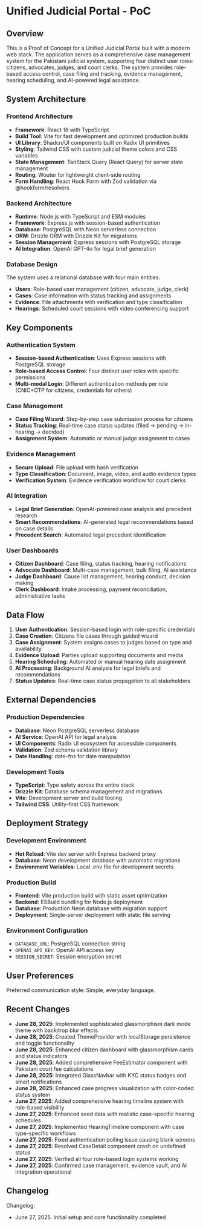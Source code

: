 # Unified Judicial Portal - PoC

## Overview

This is a Proof of Concept for a Unified Judicial Portal built with a modern web stack. The application serves as a comprehensive case management system for the Pakistani judicial system, supporting four distinct user roles: citizens, advocates, judges, and court clerks. The system provides role-based access control, case filing and tracking, evidence management, hearing scheduling, and AI-powered legal assistance.

## System Architecture

### Frontend Architecture
- **Framework**: React 18 with TypeScript
- **Build Tool**: Vite for fast development and optimized production builds
- **UI Library**: Shadcn/UI components built on Radix UI primitives
- **Styling**: Tailwind CSS with custom judicial theme colors and CSS variables
- **State Management**: TanStack Query (React Query) for server state management
- **Routing**: Wouter for lightweight client-side routing
- **Form Handling**: React Hook Form with Zod validation via @hookform/resolvers

### Backend Architecture
- **Runtime**: Node.js with TypeScript and ESM modules
- **Framework**: Express.js with session-based authentication
- **Database**: PostgreSQL with Neon serverless connection
- **ORM**: Drizzle ORM with Drizzle Kit for migrations
- **Session Management**: Express sessions with PostgreSQL storage
- **AI Integration**: OpenAI GPT-4o for legal brief generation

### Database Design
The system uses a relational database with four main entities:
- **Users**: Role-based user management (citizen, advocate, judge, clerk)
- **Cases**: Case information with status tracking and assignments
- **Evidence**: File attachments with verification and type classification
- **Hearings**: Scheduled court sessions with video conferencing support

## Key Components

### Authentication System
- **Session-based Authentication**: Uses Express sessions with PostgreSQL storage
- **Role-based Access Control**: Four distinct user roles with specific permissions
- **Multi-modal Login**: Different authentication methods per role (CNIC+OTP for citizens, credentials for others)

### Case Management
- **Case Filing Wizard**: Step-by-step case submission process for citizens
- **Status Tracking**: Real-time case status updates (filed → pending → in-hearing → decided)
- **Assignment System**: Automatic or manual judge assignment to cases

### Evidence Management
- **Secure Upload**: File upload with hash verification
- **Type Classification**: Document, image, video, and audio evidence types
- **Verification System**: Evidence verification workflow for court clerks

### AI Integration
- **Legal Brief Generation**: OpenAI-powered case analysis and precedent research
- **Smart Recommendations**: AI-generated legal recommendations based on case details
- **Precedent Search**: Automated legal precedent identification

### User Dashboards
- **Citizen Dashboard**: Case filing, status tracking, hearing notifications
- **Advocate Dashboard**: Multi-case management, bulk filing, AI assistance
- **Judge Dashboard**: Cause list management, hearing conduct, decision making
- **Clerk Dashboard**: Intake processing, payment reconciliation, administrative tasks

## Data Flow

1. **User Authentication**: Session-based login with role-specific credentials
2. **Case Creation**: Citizens file cases through guided wizard
3. **Case Assignment**: System assigns cases to judges based on type and availability
4. **Evidence Upload**: Parties upload supporting documents and media
5. **Hearing Scheduling**: Automated or manual hearing date assignment
6. **AI Processing**: Background AI analysis for legal briefs and recommendations
7. **Status Updates**: Real-time case status propagation to all stakeholders

## External Dependencies

### Production Dependencies
- **Database**: Neon PostgreSQL serverless database
- **AI Service**: OpenAI API for legal analysis
- **UI Components**: Radix UI ecosystem for accessible components
- **Validation**: Zod schema validation library
- **Date Handling**: date-fns for date manipulation

### Development Tools
- **TypeScript**: Type safety across the entire stack
- **Drizzle Kit**: Database schema management and migrations
- **Vite**: Development server and build tooling
- **Tailwind CSS**: Utility-first CSS framework

## Deployment Strategy

### Development Environment
- **Hot Reload**: Vite dev server with Express backend proxy
- **Database**: Neon development database with automatic migrations
- **Environment Variables**: Local .env file for development secrets

### Production Build
- **Frontend**: Vite production build with static asset optimization
- **Backend**: ESBuild bundling for Node.js deployment
- **Database**: Production Neon database with migration support
- **Deployment**: Single-server deployment with static file serving

### Environment Configuration
- `DATABASE_URL`: PostgreSQL connection string
- `OPENAI_API_KEY`: OpenAI API access key
- `SESSION_SECRET`: Session encryption secret

## User Preferences

Preferred communication style: Simple, everyday language.

## Recent Changes

- **June 28, 2025**: Implemented sophisticated glassmorphism dark mode theme with backdrop blur effects
- **June 28, 2025**: Created ThemeProvider with localStorage persistence and toggle functionality
- **June 28, 2025**: Enhanced citizen dashboard with glassmorphism cards and status indicators
- **June 28, 2025**: Added comprehensive FeeEstimator component with Pakistani court fee calculations
- **June 28, 2025**: Integrated GlassNavbar with KYC status badges and smart notifications
- **June 28, 2025**: Enhanced case progress visualization with color-coded status system
- **June 27, 2025**: Added comprehensive hearing timeline system with role-based visibility
- **June 27, 2025**: Enhanced seed data with realistic case-specific hearing schedules
- **June 27, 2025**: Implemented HearingTimeline component with case type-specific workflows
- **June 27, 2025**: Fixed authentication polling issue causing blank screens
- **June 27, 2025**: Resolved CaseDetail component crash on undefined status
- **June 27, 2025**: Verified all four role-based login systems working
- **June 27, 2025**: Confirmed case management, evidence vault, and AI integration operational

## Changelog

Changelog:
- June 27, 2025. Initial setup and core functionality completed